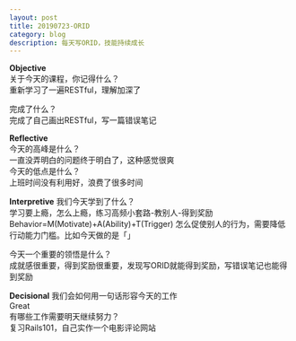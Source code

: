 ```yaml
---
layout: post
title: 20190723-ORID
category: blog
description: 每天写ORID，技能持续成长   
---
```


**Objective**   
关于今天的课程，你记得什么？   
重新学习了一遍RESTful，理解加深了   

完成了什么？   
完成了自己画出RESTful，写一篇错误笔记       

**Reflective**   
今天的高峰是什么？  
一直没弄明白的问题终于明白了，这种感觉很爽           
今天的低点是什么？   
上班时间没有利用好，浪费了很多时间                   

**Interpretive**
我们今天学到了什么？  
学习要上瘾，怎么上瘾，练习高频小套路-教别人-得到奖励 
Behavior=M(Motivate)+A(Ability)+T(Trigger) 
怎么促使别人的行为，需要降低行动能力门槛。比如今天做的是「」  
        
今天一个重要的领悟是什么？  
成就感很重要，得到奖励很重要，发现写ORID就能得到奖励，写错误笔记也能得到奖励            

**Decisional** 
我们会如何用一句话形容今天的工作   
Great      
有哪些工作需要明天继续努力？  
复习Rails101，自己实作一个电影评论网站    


